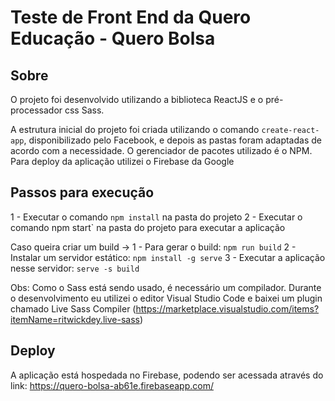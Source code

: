 # Teste de Front End da Quero Educação - Quero Bolsa

## Sobre
O projeto foi desenvolvido utilizando a biblioteca ReactJS e o pré-processador css Sass.

A estrutura inicial do projeto foi criada utilizando o comando `create-react-app`, disponibilizado pelo Facebook, e depois as pastas foram adaptadas de acordo com a necessidade.
O gerenciador de pacotes utilizado é o NPM.
Para deploy da aplicação utilizei o Firebase da Google

## Passos para execução

1 - Executar o comando `npm install` na pasta do projeto
2 - Executar o comando npm start` na pasta do projeto para executar a aplicação

Caso queira criar um build ->
    1 - Para gerar o build: `npm run build`
    2 - Instalar um servidor estático: `npm install -g serve`
    3 - Executar a aplicação nesse servidor: `serve -s build`

Obs: Como o Sass está sendo usado, é necessário um compilador. Durante o desenvolvimento eu utilizei o editor Visual Studio Code e baixei um plugin chamado Live Sass Compiler (https://marketplace.visualstudio.com/items?itemName=ritwickdey.live-sass)

## Deploy

A aplicação está hospedada no Firebase, podendo ser acessada através do link: https://quero-bolsa-ab61e.firebaseapp.com/